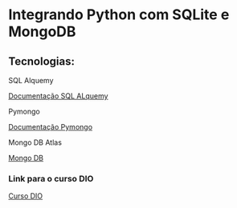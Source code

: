 <h1>Integrando Python com SQLite e MongoDB</h1>

<h2>Tecnologias:</h2>
<p>SQL Alquemy</p>
<a href="https://docs.sqlalchemy.org/en/20/">Documentação SQL ALquemy</a>
<p>Pymongo</p>
<a href="https://pymongo.readthedocs.io/en/stable/index.html">Documentação Pymongo</a>
<p>Mongo DB Atlas</p>
<a href="https://account.mongodb.com/account/login?signedOut=true">Mongo DB</a>

<h3>Link para o curso DIO</h3>
<a href="https://www.dio.me/">Curso DIO</a>





